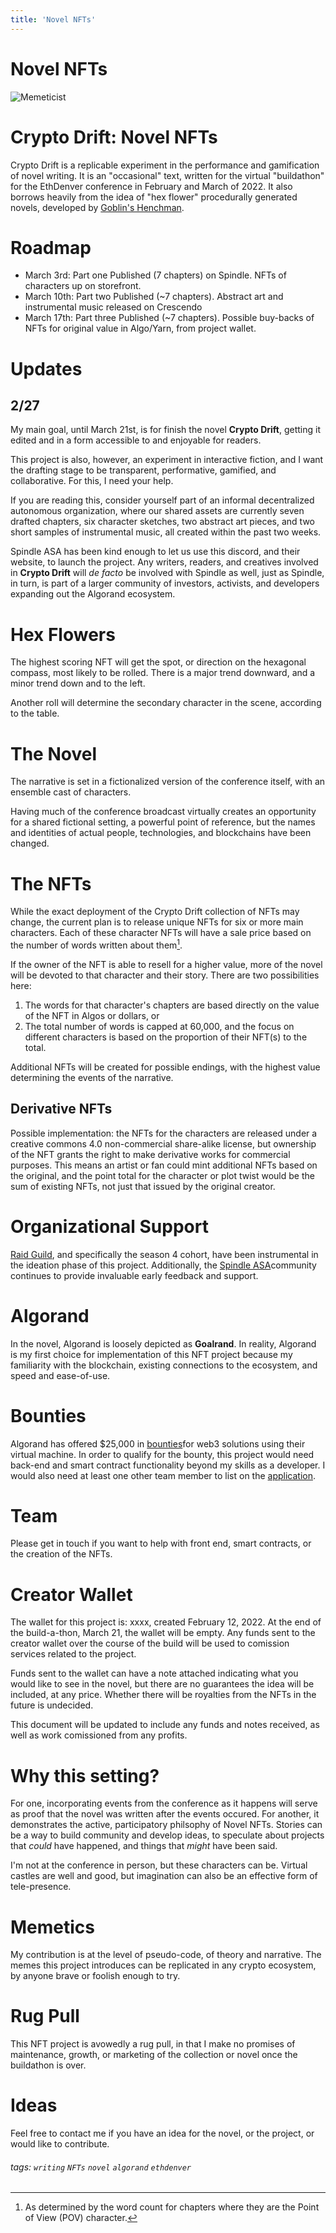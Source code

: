 ```yaml
---
title: 'Novel NFTs'
---
```


Novel NFTs
===

![Memeticist](assets/images/memeticist.jpg)

# Crypto Drift: Novel NFTs

Crypto Drift is a replicable experiment in the performance and gamification of novel writing. It is an "occasional" text, written for the virtual "buildathon" for the EthDenver conference in February and March of 2022. It also borrows heavily from the idea of "hex flower" procedurally generated novels, developed by [Goblin's Henchman](https://goblinshenchman.wordpress.com/).

# Roadmap

* March 3rd: Part one Published (7 chapters) on Spindle. NFTs of characters up on storefront.
* March 10th: Part two Published (~7 chapters). Abstract art and instrumental music released on Crescendo
* March 17th: Part three Published (~7 chapters). Possible buy-backs of NFTs for original value in Algo/Yarn, from project wallet.

# Updates

## 2/27

My main goal, until March 21st, is for finish the novel **Crypto Drift**, getting it edited and in a form accessible to and enjoyable for readers.

This project is also, however, an experiment in interactive fiction, and I want the drafting stage to be transparent, performative, gamified, and collaborative. For this, I need your help.

If you are reading this, consider yourself part of an informal decentralized autonomous organization, where our shared assets are currently seven drafted chapters, six character sketches, two abstract art pieces, and two short samples of instrumental music, all created within the past two weeks.

Spindle ASA has been kind enough to let us use this discord, and their website, to launch the project. Any writers, readers, and creatives involved in **Crypto Drift** will *de facto* be involved with Spindle as well, just as Spindle, in turn, is part of a larger community of investors, activists, and developers expanding out the Algorand ecosystem.

# Hex Flowers

The highest scoring NFT will get the spot, or direction on the hexagonal compass, most likely to be rolled. There is a major trend downward, and a minor trend down and to the left.

Another roll will determine the secondary character in the scene, according to the table.


# The Novel
The narrative is set in a fictionalized version of the conference itself, with an ensemble cast of characters.

Having much of the conference broadcast virtually creates an opportunity for a shared fictional setting, a powerful point of reference, but the names and identities of actual people, technologies, and blockchains have been changed.

# The NFTs
While the exact deployment of the Crypto Drift collection of NFTs may change, the current plan is to release unique NFTs for six or more main characters. Each of these character NFTs will have a sale price based on the number of words written about them[^1].

If the owner of the NFT is able to resell for a higher value, more of the novel will be devoted to that character and their story. There are two possibilities here:
1. The words for that character's chapters are based directly on the value of the NFT in Algos or dollars, or
2. The total number of words is capped at 60,000, and the focus on different characters is based on the proportion of their NFT(s) to the total.

Additional NFTs will be created for possible endings, with the highest value determining the events of the narrative.
## Derivative NFTs
Possible implementation: the NFTs for the characters are released under a creative commons 4.0 non-commercial share-alike license, but ownership of the NFT grants the right to make derivative works for commercial purposes. This means an artist or fan could mint additional NFTs based on the original, and the point total for the character or plot twist would be the sum of existing NFTs, not just that issued by the original creator.
# Organizational Support
[Raid Guild](https://raidguild.org), and specifically the season 4 cohort, have been instrumental in the ideation phase of this project. Additionally, the [Spindle ASA](https://www.reddit.com/r/SpindleASA/)community continues to provide invaluable early feedback and support.
# Algorand
In the novel, Algorand is loosely depicted as **Goalrand**. In reality, Algorand is my first choice for implementation of this NFT project because my familiarity with the blockchain, existing connections to the ecosystem, and speed and ease-of-use.

# Bounties
Algorand has offered $25,000 in [bounties](https://www.ethdenver.com/bounties/algorand)for web3 solutions using their virtual machine. In order to qualify for the bounty, this project would need back-end and smart contract functionality beyond my skills as a developer. I would also need at least one other team member to list on the [application](hackerlink.io).

# Team
Please get in touch if you want to help with front end, smart contracts, or the creation of the NFTs.

# Creator Wallet
The wallet for this project is: xxxx, created February 12, 2022. At the end of the build-a-thon, March 21, the wallet will be empty. Any funds sent to the creator wallet over the course of the build will be used to comission services related to the project.

Funds sent to the wallet can have a note attached indicating what you would like to see in the novel, but there are no guarantees the idea will be included, at any price.
Whether there will be royalties from the NFTs in the future is undecided.

This document will be updated to include any funds and notes received, as well as work comissioned from any profits.

# Why this setting?
For one, incorporating events from the conference as it happens will serve as proof that the novel was written after the events occured. For another, it demonstrates the active, participatory philsophy of Novel NFTs. Stories can be a way to build community and develop ideas, to speculate about projects that *could* have happened, and things that *might* have been said.

I'm not at the conference in person, but these characters can be. Virtual castles are well and good, but imagination can also be an effective form of tele-presence.

# Memetics
My contribution is at the level of pseudo-code, of theory and narrative. The memes this project introduces can be replicated in any crypto ecosystem, by anyone brave or foolish enough to try.
# Rug Pull
This NFT project is avowedly a rug pull, in that I make no promises of maintenance, growth, or marketing of the collection or novel once the buildathon is over.

# Ideas
Feel free to contact me if you have an idea for the novel, or the project, or would like to contribute.

[^1]: As determined by the word count for chapters where they are the Point of View (POV) character.



###### tags: `writing` `NFTs` `novel` `algorand` `ethdenver`
